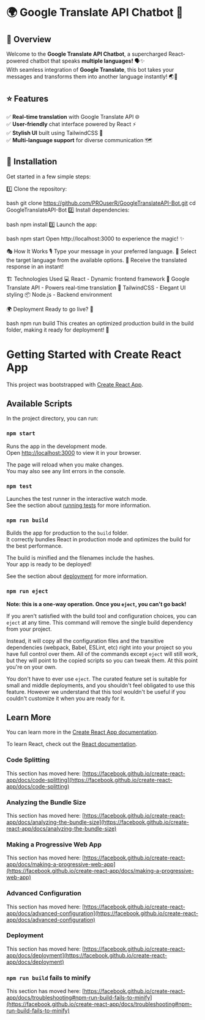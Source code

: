 # 🌍 Google Translate API Chatbot 💬  

## 🎯 Overview  
Welcome to the **Google Translate API Chatbot**, a supercharged React-powered chatbot that speaks **multiple languages!** 🗣✨  
With seamless integration of **Google Translate**, this bot takes your messages and transforms them into another language instantly! 🌏🔄  

## ⭐ Features  
✅ **Real-time translation** with Google Translate API 🌐  
✅ **User-friendly** chat interface powered by React ⚡  
✅ **Stylish UI** built using TailwindCSS 🎨  
✅ **Multi-language support** for diverse communication 🗺  

## 🚀 Installation  
Get started in a few simple steps: 

1️⃣ Clone the repository:

bash
git clone https://github.com/PROuserR/GoogleTranslateAPI-Bot.git
cd GoogleTranslateAPI-Bot
2️⃣ Install dependencies:

bash
npm install
3️⃣ Launch the app:

bash
npm start
Open http://localhost:3000 to experience the magic! ✨

🎭 How It Works
🎙 Type your message in your preferred language. 🔄 Select the target language from the available options. 📢 Receive the translated response in an instant!

🏗 Technologies Used
💻 React - Dynamic frontend framework 🔡 Google Translate API - Powers real-time translation 🎨 TailwindCSS - Elegant UI styling 📦 Node.js - Backend environment

🌍 Deployment
Ready to go live? 🚀

bash
npm run build
This creates an optimized production build in the build folder, making it ready for deployment! 🌟


# Getting Started with Create React App

This project was bootstrapped with [Create React App](https://github.com/facebook/create-react-app).

## Available Scripts

In the project directory, you can run:

### `npm start`

Runs the app in the development mode.\
Open [http://localhost:3000](http://localhost:3000) to view it in your browser.

The page will reload when you make changes.\
You may also see any lint errors in the console.

### `npm test`

Launches the test runner in the interactive watch mode.\
See the section about [running tests](https://facebook.github.io/create-react-app/docs/running-tests) for more information.

### `npm run build`

Builds the app for production to the `build` folder.\
It correctly bundles React in production mode and optimizes the build for the best performance.

The build is minified and the filenames include the hashes.\
Your app is ready to be deployed!

See the section about [deployment](https://facebook.github.io/create-react-app/docs/deployment) for more information.

### `npm run eject`

**Note: this is a one-way operation. Once you `eject`, you can't go back!**

If you aren't satisfied with the build tool and configuration choices, you can `eject` at any time. This command will remove the single build dependency from your project.

Instead, it will copy all the configuration files and the transitive dependencies (webpack, Babel, ESLint, etc) right into your project so you have full control over them. All of the commands except `eject` will still work, but they will point to the copied scripts so you can tweak them. At this point you're on your own.

You don't have to ever use `eject`. The curated feature set is suitable for small and middle deployments, and you shouldn't feel obligated to use this feature. However we understand that this tool wouldn't be useful if you couldn't customize it when you are ready for it.

## Learn More

You can learn more in the [Create React App documentation](https://facebook.github.io/create-react-app/docs/getting-started).

To learn React, check out the [React documentation](https://reactjs.org/).

### Code Splitting

This section has moved here: [https://facebook.github.io/create-react-app/docs/code-splitting](https://facebook.github.io/create-react-app/docs/code-splitting)

### Analyzing the Bundle Size

This section has moved here: [https://facebook.github.io/create-react-app/docs/analyzing-the-bundle-size](https://facebook.github.io/create-react-app/docs/analyzing-the-bundle-size)

### Making a Progressive Web App

This section has moved here: [https://facebook.github.io/create-react-app/docs/making-a-progressive-web-app](https://facebook.github.io/create-react-app/docs/making-a-progressive-web-app)

### Advanced Configuration

This section has moved here: [https://facebook.github.io/create-react-app/docs/advanced-configuration](https://facebook.github.io/create-react-app/docs/advanced-configuration)

### Deployment

This section has moved here: [https://facebook.github.io/create-react-app/docs/deployment](https://facebook.github.io/create-react-app/docs/deployment)

### `npm run build` fails to minify

This section has moved here: [https://facebook.github.io/create-react-app/docs/troubleshooting#npm-run-build-fails-to-minify](https://facebook.github.io/create-react-app/docs/troubleshooting#npm-run-build-fails-to-minify)
